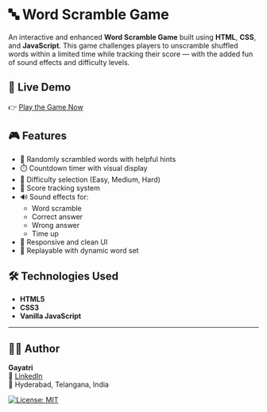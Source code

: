 # 🔤 Word Scramble Game

An interactive and enhanced **Word Scramble Game** built using **HTML**, **CSS**, and **JavaScript**. This game challenges players to unscramble shuffled words within a limited time while tracking their score — with the added fun of sound effects and difficulty levels.

## 🚀 Live Demo

👉 [Play the Game Now](https://gayatrixc.github.io/javascript_project/)

## 🎮 Features

- 🧠 Randomly scrambled words with helpful hints
- ⏱️ Countdown timer with visual display
- 🧩 Difficulty selection (Easy, Medium, Hard)
- 🧮 Score tracking system
- 🔊 Sound effects for:
  - Word scramble
  - Correct answer
  - Wrong answer
  - Time up
- 📱 Responsive and clean UI
- 🎯 Replayable with dynamic word set

## 🛠️ Technologies Used

- **HTML5**
- **CSS3**
- **Vanilla JavaScript**

---

## 🙋‍♀️ Author

**Gayatri**  
🔗 [LinkedIn](https://www.linkedin.com/in/gayatri-xc/)   
📍 Hyderabad, Telangana, India

[![License: MIT](https://img.shields.io/badge/License-MIT-green.svg)](LICENSE)


